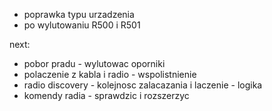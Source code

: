 - poprawka typu urzadzenia
- po wylutowaniu R500 i R501

next:
- pobor pradu - wylutowac oporniki
- polaczenie z kabla i radio - wspolistnienie
- radio discovery - kolejnosc zalacazania i laczenie - logika
- komendy radia - sprawdzic i rozszerzyc
